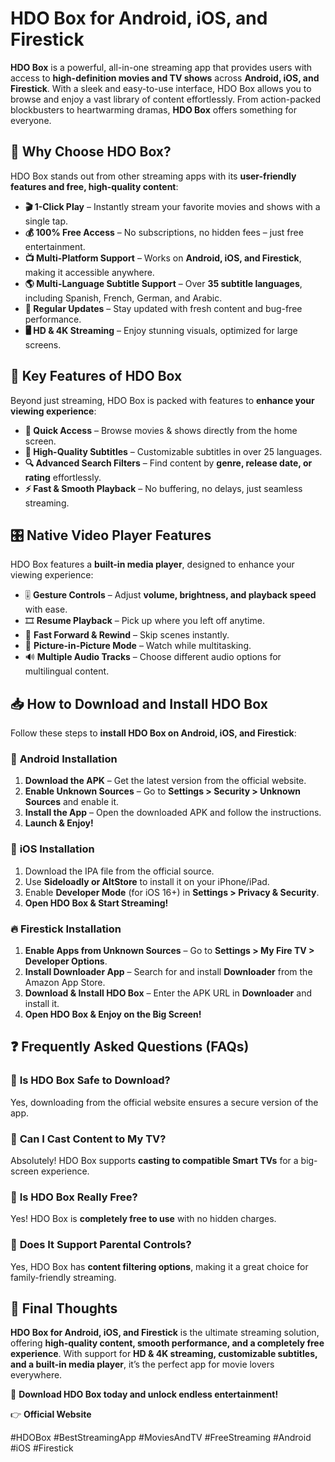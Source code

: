 # HDO Box for Android, iOS, and Firestick

**HDO Box** is a powerful, all-in-one streaming app that provides users with access to **high-definition movies and TV shows** across **Android, iOS, and Firestick**. With a sleek and easy-to-use interface, HDO Box allows you to browse and enjoy a vast library of content effortlessly. From action-packed blockbusters to heartwarming dramas, **HDO Box** offers something for everyone.

## 🚀 Why Choose HDO Box?

HDO Box stands out from other streaming apps with its **user-friendly features and free, high-quality content**:

- **🎬 1-Click Play** – Instantly stream your favorite movies and shows with a single tap.  
- **💰 100% Free Access** – No subscriptions, no hidden fees – just free entertainment.  
- **📺 Multi-Platform Support** – Works on **Android, iOS, and Firestick**, making it accessible anywhere.  
- **🌎 Multi-Language Subtitle Support** – Over **35 subtitle languages**, including Spanish, French, German, and Arabic.  
- **🔄 Regular Updates** – Stay updated with fresh content and bug-free performance.  
- **🖥️ HD & 4K Streaming** – Enjoy stunning visuals, optimized for large screens.  

## 🎥 Key Features of HDO Box

Beyond just streaming, HDO Box is packed with features to **enhance your viewing experience**:

- **📌 Quick Access** – Browse movies & shows directly from the home screen.  
- **📝 High-Quality Subtitles** – Customizable subtitles in over 25 languages.  
- **🔍 Advanced Search Filters** – Find content by **genre, release date, or rating** effortlessly.  
- **⚡ Fast & Smooth Playback** – No buffering, no delays, just seamless streaming.  

## 🎛️ Native Video Player Features  

HDO Box features a **built-in media player**, designed to enhance your viewing experience:

- 🎚️ **Gesture Controls** – Adjust **volume, brightness, and playback speed** with ease.  
- 🎞️ **Resume Playback** – Pick up where you left off anytime.  
- 🔄 **Fast Forward & Rewind** – Skip scenes instantly.  
- 🎥 **Picture-in-Picture Mode** – Watch while multitasking.  
- 🔊 **Multiple Audio Tracks** – Choose different audio options for multilingual content.  

## 📥 How to Download and Install HDO Box  

Follow these steps to **install HDO Box on Android, iOS, and Firestick**:

### 📱 **Android Installation**
1. **Download the APK** – Get the latest version from the official website.  
2. **Enable Unknown Sources** – Go to **Settings > Security > Unknown Sources** and enable it.  
3. **Install the App** – Open the downloaded APK and follow the instructions.  
4. **Launch & Enjoy!**  

### 🍏 **iOS Installation**
1. Download the IPA file from the official source.  
2. Use **Sideloadly or AltStore** to install it on your iPhone/iPad.  
3. Enable **Developer Mode** (for iOS 16+) in **Settings > Privacy & Security**.  
4. **Open HDO Box & Start Streaming!**  

### 🔥 **Firestick Installation**
1. **Enable Apps from Unknown Sources** – Go to **Settings > My Fire TV > Developer Options**.  
2. **Install Downloader App** – Search for and install **Downloader** from the Amazon App Store.  
3. **Download & Install HDO Box** – Enter the APK URL in **Downloader** and install it.  
4. **Open HDO Box & Enjoy on the Big Screen!**  

## ❓ Frequently Asked Questions (FAQs)

### 🔹 **Is HDO Box Safe to Download?**  
Yes, downloading from the official website ensures a secure version of the app.  

### 🔹 **Can I Cast Content to My TV?**  
Absolutely! HDO Box supports **casting to compatible Smart TVs** for a big-screen experience.  

### 🔹 **Is HDO Box Really Free?**  
Yes! HDO Box is **completely free to use** with no hidden charges.  

### 🔹 **Does It Support Parental Controls?**  
Yes, HDO Box has **content filtering options**, making it a great choice for family-friendly streaming.  

## 🎉 Final Thoughts

**HDO Box for Android, iOS, and Firestick** is the ultimate streaming solution, offering **high-quality content, smooth performance, and a completely free experience**. With support for **HD & 4K streaming, customizable subtitles, and a built-in media player**, it’s the perfect app for movie lovers everywhere.  

📢 **Download HDO Box today and unlock endless entertainment!**  

👉 **Official Website**  

#HDOBox #BestStreamingApp #MoviesAndTV #FreeStreaming #Android #iOS #Firestick
